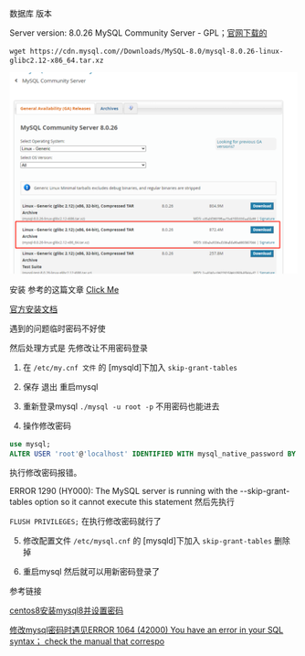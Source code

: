 数据库 版本 

Server version: 8.0.26 MySQL Community Server - GPL；[官网下载的](https://dev.mysql.com/downloads/mysql/) 

```shell
wget https://cdn.mysql.com//Downloads/MySQL-8.0/mysql-8.0.26-linux-glibc2.12-x86_64.tar.xz
```

![mysql](resource/mysql_install.png)

安装 参考的这篇文章 [Click Me](https://cloud.tencent.com/developer/article/1646056)

[官方安装文档](https://dev.mysql.com/doc/mysql-linuxunix-excerpt/8.0/en/binary-installation.html)


遇到的问题临时密码不好使

然后处理方式是 先修改让不用密码登录

1. 在 `/etc/my.cnf 文件`  的 [mysqld]下加入 `skip-grant-tables`

2. 保存 退出 重启mysql

3. 重新登录mysql  `./mysql -u root -p`  不用密码也能进去

4. 操作修改密码

```sql
use mysql;
ALTER USER 'root'@'localhost' IDENTIFIED WITH mysql_native_password BY '123456';
```

执行修改密码报错。

ERROR 1290 (HY000): The MySQL server is running with the --skip-grant-tables option so it cannot execute this statement
 然后先执行

`FLUSH PRIVILEGES;`
 在执行修改密码就行了

5. 修改配置文件 `/etc/mysql.cnf`  的 [mysqld]下加入 `skip-grant-tables` 删除掉

6. 重启mysql 然后就可以用新密码登录了

 

参考链接

[centos8安装mysql8并设置密码](https://blog.csdn.net/jacky128256/article/details/104690614)

[修改mysql密码时遇见ERROR 1064 (42000) You have an error in your SQL syntax； check the manual that correspo](https://blog.csdn.net/hanhanwanghaha/article/details/105611976)